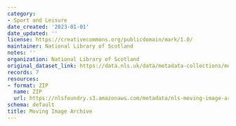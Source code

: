 ```yaml
---
category:
- Sport and Leisure
date_created: '2023-01-01'
date_updated: ''
license: https://creativecommons.org/publicdomain/mark/1.0/
maintainer: National Library of Scotland
notes: ''
organization: National Library of Scotland
original_dataset_link: https://data.nls.uk/data/metadata-collections/moving-image-archive/
records: 7
resources:
- format: ZIP
  name: ZIP
  url: https://nlsfoundry.s3.amazonaws.com/metadata/nls-moving-image-archive-2023.zip
schema: default
title: Moving Image Archive
---
```

